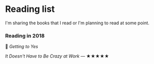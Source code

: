 # Reading list

I'm sharing the books that I read or I'm planning to read at some point.

### Reading in 2018

📖 *Getting to Yes*

*It Doesn't Have to Be Crazy at Work*
— ★★★★★

